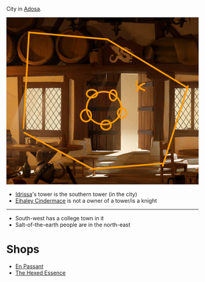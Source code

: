 City in [Adosa](Adosa.md).

![](../../__Files/Pasted%20image%2020220926200009.png)

* [Idrissa](../../Entities/Non-player%20Charatcters/Idrissa.md)'s tower is the southern tower (in the city)
* [Eihaley Cindermace](../../Entities/Non-player%20Charatcters/Eihaley%20Cindermace.md) is not a owner of a tower/is a knight
---
* South-west has a college town in it
* Salt-of-the-earth people are in the north-east

# Shops
* [En Passant](En%20Passant.md)
* [The Hexed Essence](The%20Hexed%20Essence.md)